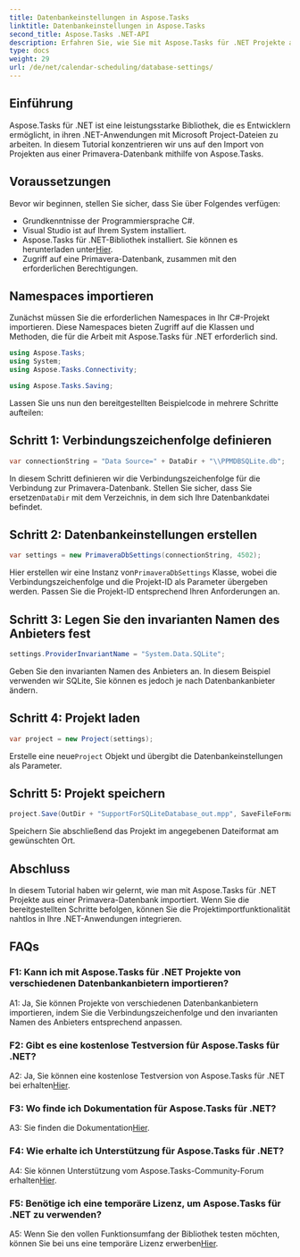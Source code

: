 ```yaml
---
title: Datenbankeinstellungen in Aspose.Tasks
linktitle: Datenbankeinstellungen in Aspose.Tasks
second_title: Aspose.Tasks .NET-API
description: Erfahren Sie, wie Sie mit Aspose.Tasks für .NET Projekte aus einer Primavera-Datenbank importieren. Erhalten Sie eine Schritt-für-Schritt-Anleitung in diesem umfassenden Tutorial.
type: docs
weight: 29
url: /de/net/calendar-scheduling/database-settings/
---
```

## Einführung

Aspose.Tasks für .NET ist eine leistungsstarke Bibliothek, die es Entwicklern ermöglicht, in ihren .NET-Anwendungen mit Microsoft Project-Dateien zu arbeiten. In diesem Tutorial konzentrieren wir uns auf den Import von Projekten aus einer Primavera-Datenbank mithilfe von Aspose.Tasks.

## Voraussetzungen

Bevor wir beginnen, stellen Sie sicher, dass Sie über Folgendes verfügen:

- Grundkenntnisse der Programmiersprache C#.
- Visual Studio ist auf Ihrem System installiert.
-  Aspose.Tasks für .NET-Bibliothek installiert. Sie können es herunterladen unter[Hier](https://releases.aspose.com/tasks/net/).
- Zugriff auf eine Primavera-Datenbank, zusammen mit den erforderlichen Berechtigungen.

## Namespaces importieren

Zunächst müssen Sie die erforderlichen Namespaces in Ihr C#-Projekt importieren. Diese Namespaces bieten Zugriff auf die Klassen und Methoden, die für die Arbeit mit Aspose.Tasks für .NET erforderlich sind.

```csharp
using Aspose.Tasks;
using System;
using Aspose.Tasks.Connectivity;

using Aspose.Tasks.Saving;

```

Lassen Sie uns nun den bereitgestellten Beispielcode in mehrere Schritte aufteilen:

## Schritt 1: Verbindungszeichenfolge definieren

```csharp
var connectionString = "Data Source=" + DataDir + "\\PPMDBSQLite.db";
```

 In diesem Schritt definieren wir die Verbindungszeichenfolge für die Verbindung zur Primavera-Datenbank. Stellen Sie sicher, dass Sie ersetzen`DataDir` mit dem Verzeichnis, in dem sich Ihre Datenbankdatei befindet.

## Schritt 2: Datenbankeinstellungen erstellen

```csharp
var settings = new PrimaveraDbSettings(connectionString, 4502);
```

 Hier erstellen wir eine Instanz von`PrimaveraDbSettings` Klasse, wobei die Verbindungszeichenfolge und die Projekt-ID als Parameter übergeben werden. Passen Sie die Projekt-ID entsprechend Ihren Anforderungen an.

## Schritt 3: Legen Sie den invarianten Namen des Anbieters fest

```csharp
settings.ProviderInvariantName = "System.Data.SQLite";
```

Geben Sie den invarianten Namen des Anbieters an. In diesem Beispiel verwenden wir SQLite, Sie können es jedoch je nach Datenbankanbieter ändern.

## Schritt 4: Projekt laden

```csharp
var project = new Project(settings);
```

 Erstelle eine neue`Project` Objekt und übergibt die Datenbankeinstellungen als Parameter.

## Schritt 5: Projekt speichern

```csharp
project.Save(OutDir + "SupportForSQLiteDatabase_out.mpp", SaveFileFormat.Mpp);
```

Speichern Sie abschließend das Projekt im angegebenen Dateiformat am gewünschten Ort.

## Abschluss

In diesem Tutorial haben wir gelernt, wie man mit Aspose.Tasks für .NET Projekte aus einer Primavera-Datenbank importiert. Wenn Sie die bereitgestellten Schritte befolgen, können Sie die Projektimportfunktionalität nahtlos in Ihre .NET-Anwendungen integrieren.

## FAQs

### F1: Kann ich mit Aspose.Tasks für .NET Projekte von verschiedenen Datenbankanbietern importieren?

A1: Ja, Sie können Projekte von verschiedenen Datenbankanbietern importieren, indem Sie die Verbindungszeichenfolge und den invarianten Namen des Anbieters entsprechend anpassen.

### F2: Gibt es eine kostenlose Testversion für Aspose.Tasks für .NET?

 A2: Ja, Sie können eine kostenlose Testversion von Aspose.Tasks für .NET bei erhalten[Hier](https://releases.aspose.com/).

### F3: Wo finde ich Dokumentation für Aspose.Tasks für .NET?

 A3: Sie finden die Dokumentation[Hier](https://reference.aspose.com/tasks/net/).

### F4: Wie erhalte ich Unterstützung für Aspose.Tasks für .NET?

 A4: Sie können Unterstützung vom Aspose.Tasks-Community-Forum erhalten[Hier](https://forum.aspose.com/c/tasks/15).

### F5: Benötige ich eine temporäre Lizenz, um Aspose.Tasks für .NET zu verwenden?

 A5: Wenn Sie den vollen Funktionsumfang der Bibliothek testen möchten, können Sie bei uns eine temporäre Lizenz erwerben[Hier](https://purchase.aspose.com/temporary-license/).